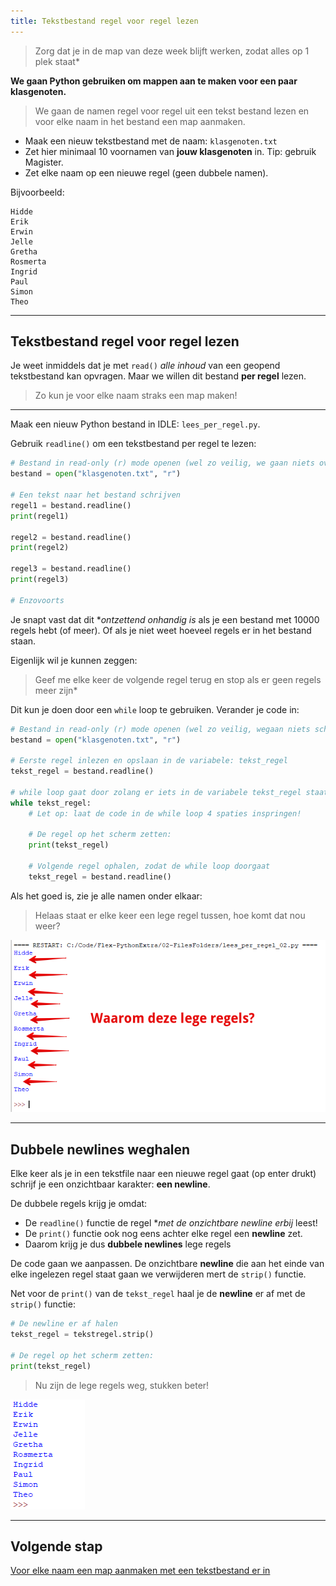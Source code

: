 ```yaml
---
title: Tekstbestand regel voor regel lezen
---
```


> Zorg dat je in de map van deze week blijft werken, zodat alles op 1 plek staat*

**We gaan Python gebruiken om mappen aan te maken voor een paar klasgenoten.**

> We gaan de namen regel voor regel uit een tekst bestand lezen en voor elke naam in het bestand een map aanmaken.

* Maak een nieuw tekstbestand met de naam: `klasgenoten.txt`
* Zet hier minimaal 10 voornamen van **jouw klasgenoten** in. Tip: gebruik Magister.
* Zet elke naam op een nieuwe regel (geen dubbele namen).

Bijvoorbeeld:

```text
Hidde
Erik
Erwin
Jelle
Gretha
Rosmerta
Ingrid
Paul
Simon
Theo
``` 
---

## Tekstbestand regel voor regel lezen
Je weet inmiddels dat je met `read()` *alle inhoud* van een geopend tekstbestand kan opvragen.
Maar we willen dit bestand **per regel** lezen.  

> Zo kun je voor elke naam straks een map maken!

---
Maak een nieuw Python bestand in IDLE: `lees_per_regel.py`.

Gebruik `readline()` om een tekstbestand per regel te lezen:

```python
# Bestand in read-only (r) mode openen (wel zo veilig, we gaan niets overschrijven)
bestand = open("klasgenoten.txt", "r")

# Een tekst naar het bestand schrijven
regel1 = bestand.readline()
print(regel1)

regel2 = bestand.readline()
print(regel2)

regel3 = bestand.readline()
print(regel3)

# Enzovoorts
```

Je snapt vast dat dit **ontzettend onhandig is* als je een bestand met 10000 regels hebt (of meer). Of als je niet weet hoeveel regels er in het bestand staan.

Eigenlijk wil je kunnen zeggen:   
> Geef me elke keer de volgende regel terug en stop als er geen regels meer zijn*

Dit kun je doen door een `while` loop te gebruiken. Verander je code in:

```python
# Bestand in read-only (r) mode openen (wel zo veilig, wegaan niets schrijven)
bestand = open("klasgenoten.txt", "r")

# Eerste regel inlezen en opslaan in de variabele: tekst_regel
tekst_regel = bestand.readline()

# while loop gaat door zolang er iets in de variabele tekst_regel staat
while tekst_regel:
    # Let op: laat de code in de while loop 4 spaties inspringen!

    # De regel op het scherm zetten:
    print(tekst_regel)

    # Volgende regel ophalen, zodat de while loop doorgaat
    tekst_regel = bestand.readline()
```

Als het goed is, zie je alle namen onder elkaar:

> Helaas staat er elke keer een lege regel tussen, hoe komt dat nou weer?

![](double_newlines.png)

---

## Dubbele newlines weghalen  
Elke keer als je in een tekstfile naar een nieuwe regel gaat (op enter drukt) schrijf je een onzichtbaar karakter: **een newline**.

De dubbele regels krijg je omdat:

- De `readline()` functie de regel **met de onzichtbare newline erbij* leest! 
- De `print()` functie ook nog eens achter elke regel een **newline** zet.
- Daarom krijg je dus **dubbele newlines** lege regels

De code gaan we aanpassen. De onzichtbare **newline** die aan het einde van elke ingelezen regel staat gaan we verwijderen mert de `strip()` functie.

Net voor de `print()` van de `tekst_regel` haal je de **newline** er af met de `strip()` functie:

```python
# De newline er af halen
tekst_regel = tekstregel.strip()

# De regel op het scherm zetten:
print(tekst_regel)
```

> Nu zijn de lege regels weg, stukken beter!

![](no_newlines.png)

---

## Volgende stap
[Voor elke naam een map aanmaken met een tekstbestand er in](../05-folder-loop)



